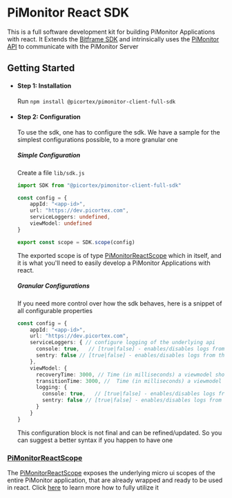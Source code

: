 # PiMonitor React SDK

This is a full software development kit for building PiMonitor Applications with react. It Extends the [Bitframe SDK](../../../bitframe/sdk/ReadMe.md) and intrinsically uses
the [PiMonitor API](../api/ReadMe.md)
to communicate with the PiMonitor Server

## Getting Started

- #### Step 1: Installation

  Run `npm install @picortex/pimonitor-client-full-sdk`

- #### Step 2: Configuration
  To use the sdk, one has to configure the sdk. We have a sample for the simplest configurations possible, to a more granular one

  ##### Simple Configuration

  Create a file `lib/sdk.js`

    ```typescript
    import SDK from "@picortex/pimonitor-client-full-sdk"
    
    const config = {
        appId: "<app-id>",
        url: "https://dev.picortex.com",
        serviceLoggers: undefined,
        viewModel: undefined
    }
    
    export const scope = SDK.scope(config)
    ```

  The exported scope is of type [PiMonitorReactScope](#pimonitorreactscope) which in itself, and it is what you'll need to easily develop a PiMonitor Applications with react.

  ##### Granular Configurations

  If you need more control over how the sdk behaves, here is a snippet of all configurable properties

  ```typescript
  const config = {
      appId: "<app-id>",
      url: "https://dev.picortex.com",
      serviceLoggers: { // configure logging of the underlying api
        console: true,   // [true|false] - enables/disables logs from the api to the console
        sentry: false // [true|false] - enables/disables logs from the api to sentry  
      },
      viewModel: {
        recoveryTime: 3000, // Time (in milliseconds) a viewmodel should take to recover itself from an error state
        transitionTime: 3000, //  Time (in milliseconds) a viewmodel should take to transtion from a success state to visible data
        logging: {
          console: true,   // [true|false] - enables/disables logs from the api to the console
          sentry: false // [true|false] - enables/disables logs from the api to sentry  
        }
      }
  }
  ```

  This configuration block is not final and can be refined/updated. So you can suggest a better syntax if you happen to have one

### [PiMonitorReactScope](./00-PiMonitorReactScope.md)

The [PiMonitorReactScope](./00-PiMonitorReactScope.md) exposes the underlying micro ui scopes of the entire PiMonitor application, that are already wrapped and ready to be used in react.
Click [here](./00-PiMonitorReactScope.md) to learn more how to fully utilize it